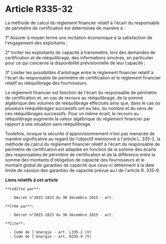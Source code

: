 # Article R335-32

La méthode de calcul du règlement financier relatif à l'écart du responsable de périmètre de certification est déterminée de
manière à :

1° Assurer à moyen terme une incitation économique à la satisfaction de l'engagement des exploitants ; 

2° Inciter les exploitants de capacité à transmettre, lors des demandes de certification et de rééquilibrage, des
informations sincères, en particulier pour ce qui concerne la disponibilité prévisionnelle de leur capacité ; 

3° Limiter les possibilités d'arbitrage entre le règlement financier relatif à l'écart du responsable de périmètre de
certification et le règlement financier relatif au rééquilibrage des fournisseurs. 

Le règlement financier est fonction de l'écart du responsable de périmètre de certification et, en cas de recours au
rééquilibrage, de la somme algébrique des volumes de rééquilibrage effectués ainsi que, dans le cas où plusieurs
rééquilibrages successifs ont eu lieu, du nombre et du sens de ces rééquilibrages successifs. Pour un même écart, le recours
au rééquilibrage augmente la valeur algébrique du règlement financier par rapport à une situation sans rééquilibrage.

Toutefois, lorsque la sécurité d'approvisionnement n'est pas menacée de manière significative au regard de l'objectif
mentionné à l'article L. 335-2, la méthode de calcul du règlement financier relatif à l'écart du responsable de périmètre de
certification est adaptée en fonction de la somme des écarts des responsables de périmètre de certification et de la
différence entre la somme des montants d'obligation de capacité des fournisseurs et le montant global de garanties de
capacité que ceux-ci détiennent à la date limite de cession des garanties de capacité prévue au I de l'article R. 335-9.

**Liens relatifs à cet article**

	**Codifié par**:

	  - Décret n°2015-1823 du 30 décembre 2015 - art.

	**Créé par**:

	  - Décret n°2015-1823 du 30 décembre 2015 - art.

	**Cite**:

	  - Code de l'énergie - art. L335-2 (V)
	  - Code de l'énergie - art. R335-9 (V)
